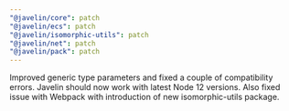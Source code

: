 ```yaml
---
"@javelin/core": patch
"@javelin/ecs": patch
"@javelin/isomorphic-utils": patch
"@javelin/net": patch
"@javelin/pack": patch
---
```


Improved generic type parameters and fixed a couple of compatibility errors. Javelin should now work with latest Node 12 versions. Also fixed issue with Webpack with introduction of new isomorphic-utils package.
